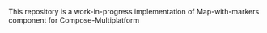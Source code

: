 This repository is a work-in-progress implementation of Map-with-markers component for Compose-Multiplatform